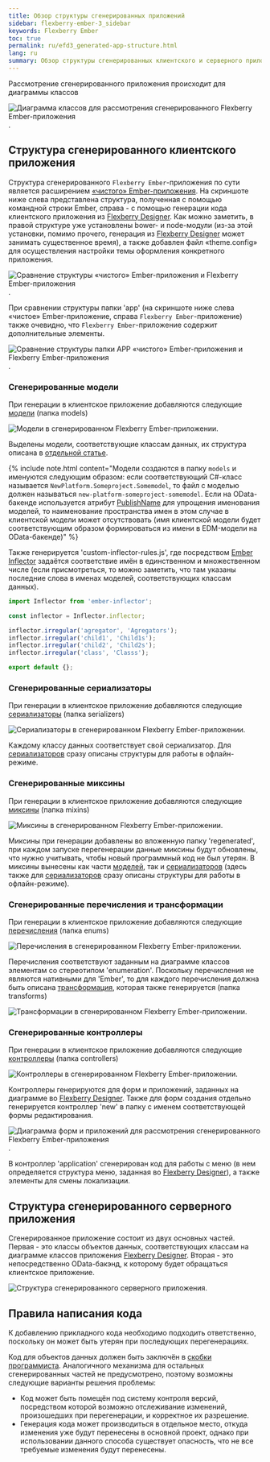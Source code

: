 ```yaml
---
title: Обзор структуры сгенерированных приложений
sidebar: flexberry-ember-3_sidebar
keywords: Flexberry Ember
toc: true
permalink: ru/efd3_generated-app-structure.html
lang: ru
summary: Обзор структуры сгенерированных клиентского и серверного приложений, основные рекомендации по написанию кода с возможностью перегенерации
---
```


Рассмотрение сгенерированного приложения происходит для диаграммы классов 

![Диаграмма классов для рассмотрения сгенерированного `Flexberry Ember`-приложения](/images/pages/products/flexberry-ember/ember-flexberry/generation/generation-class-diagram.png).

## Структура сгенерированного клиентского приложения

Структура сгенерированного `Flexberry Ember`-приложения по сути является расширением [«чистого» Ember-приложения](https://guides.emberjs.com/v3.0.0/getting-started/core-concepts/). На скриншоте ниже слева представлена структура, полученная с помощью командной строки Ember, справа - с помощью генерации кода клиентского приложения из [Flexberry Designer](fd_flexberry-designer.html). Как можно заметить, в правой структуре уже установлены bower- и node-модули (из-за этой установки, помимо прочего, генерация из [Flexberry Designer](fd_flexberry-designer.html) может занимать существенное время), а также добавлен файл «theme.config» для осуществления настройки темы оформления конкретного приложения.

![Сравнение структуры «чистого» Ember-приложения и `Flexberry Ember`-приложения](/images/pages/products/flexberry-ember/ember-flexberry/generation/generated-ember-app-compare.png).

При сравнении структуры папки 'app' (на скриншоте ниже слева «чистое» Ember-приложение, справа `Flexberry Ember`-приложение) также очевидно, что `Flexberry Ember`-приложение содержит дополнительные элементы.

![Cравнение структуры папки APP «чистого» Ember-приложения и `Flexberry Ember`-приложения](/images/pages/products/flexberry-ember/ember-flexberry/generation/generated-ember-app-compare-detailed.png).

### Сгенерированные модели 
При генерации в клиентское приложение добавляются следующие [модели](efd3_model.html) (папка models)

![Модели в сгенерированном `Flexberry Ember`-приложении](/images/pages/products/flexberry-ember/ember-flexberry/generation/generated-models.png).

Выделены модели, соответствующие классам данных, их структура описана в [отдельной статье](efd3_model.html).

{% include note.html content="Модели создаются в папку `models` и именуются следующим образом: если соответствующий C#-класс называется `NewPlatform.Someproject.Somemodel`, то файл с моделью должен называться `new-platform-someproject-somemodel`. Если на OData-бакенде используется атрибут [PublishName](fo_metadata-for-client.html) для упрощения именования моделей, то наименование пространства имен в этом случае в клиентской модели может отсутствовать (имя клиентской модели будет соответствующим образом формироваться из имени в EDM-модели на OData-бакенде)" %}

Также генерируется 'custom-inflector-rules.js', где посредством [Ember Inflector](https://github.com/emberjs/ember-inflector) задаётся соответствие имён в единственном и множественном числе (если присмотреться, то можно заметить, что там указаны последние слова в именах моделей, соответствующих классам данных).

```javascript
import Inflector from 'ember-inflector';

const inflector = Inflector.inflector;

inflector.irregular('agregator', 'Agregators');
inflector.irregular('child1', 'Child1s');
inflector.irregular('child2', 'Child2s');
inflector.irregular('class', 'Classs');

export default {};
```

### Сгенерированные сериализаторы
При генерации в клиентское приложение добавляются следующие [сериализаторы](efd3_serializer.html) (папка serializers)

![Cериализаторы в сгенерированном `Flexberry Ember`-приложении](/images/pages/products/flexberry-ember/ember-flexberry/generation/generated-serializers.png).

Каждому классу данных соответствует свой сериализатор. Для [сериализаторов](efd3_serializer.html) сразу описаны структуры для работы в офлайн-режиме.

### Сгенерированные миксины
При генерации в клиентское приложение добавляются следующие [миксины](efd3_mixin.html) (папка mixins)

![Миксины в сгенерированном `Flexberry Ember`-приложении](/images/pages/products/flexberry-ember/ember-flexberry/generation/generated-mixins.png).

Миксины при генерации добавлены во вложенную папку 'regenerated', при каждом запуске перегенерации данные миксины будут обновлены, что нужно учитывать, чтобы новый программный код не был утерян. В миксины вынесены как части [моделей](efd3_model.html), так и [сериализаторов](efd3_serializer.html) (здесь также для [сериализаторов](efd3_serializer.html) сразу описаны структуры для работы в офлайн-режиме).

### Сгенерированные перечисления и трансформации
При генерации в клиентское приложение добавляются следующие [перечисления](efd3_enum.html) (папка enums)

![Перечисления в сгенерированном `Flexberry Ember`-приложении](/images/pages/products/flexberry-ember/ember-flexberry/generation/generated-enums.png).

Перечисления соответствуют заданным на диаграмме классов элементам со стереотипом 'enumeration'. Поскольку перечисления не являются нативными для 'Ember', то для каждого перечисления должна быть описана [трансформация](efd3_transform.html), которая также генерируется (папка transforms)

![Трансформации в сгенерированном `Flexberry Ember`-приложении](/images/pages/products/flexberry-ember/ember-flexberry/generation/generated-transforms.png).

### Сгенерированные контроллеры
При генерации в клиентское приложение добавляются следующие [контроллеры](efd3_controller.html) (папка controllers)

![Контроллеры в сгенерированном `Flexberry Ember`-приложении](/images/pages/products/flexberry-ember/ember-flexberry/generation/generated-controllers.png).

Контроллеры генерируются для форм и приложений, заданных на диаграмме во [Flexberry Designer](fd_flexberry-designer.html). Также для форм создания отдельно генерируется контроллер 'new' в папку с именем соответствующей формы редактирования.

![Диаграмма форм и приложений для рассмотрения сгенерированного `Flexberry Ember`-приложения](/images/pages/products/flexberry-ember/ember-flexberry/generation/app-and-forms-class-diagram.png).

В контроллер 'application' сгенерирован код для работы с меню (в нем определяется структура меню, заданная во [Flexberry Designer](fd_flexberry-designer.html)), а также элементы для смены локализации.

## Структура сгенерированного серверного приложения

Сгенерированное приложение состоит из двух основных частей. Первая - это классы объектов данных, соответствующих классам на диаграмме классов приложения [Flexberry Designer](fd_flexberry-designer.html). Вторая - это непосредственно OData-бакэнд, к которому будет обращаться клиентское приложение.

![Структура сгенерированного серверного приложения](/images/pages/products/flexberry-ember/ember-flexberry/generation/generated-backend-app.png).

## Правила написания кода
К добавлению прикладного кода необходимо подходить ответственно, поскольку он может быть утерян при последующих перегенерациях.

Код для объектов данных должен быть заключён в [скобки программиста](fo_programmer-brackets.html). Аналогичного механизма для остальных сгенерированных частей не предусмотрено, поэтому возможны следующие варианты решения проблемы:

* Код может быть помещён под систему контроля версий, посредством которой возможно отслеживание изменений, произошедших при перегенерации, и корректное их разрешение.
* Генерация кода может производиться в отдельное место, откуда изменения уже будут перенесены в основной проект, однако при использовании данного способа существует опасность, что не все требуемые изменения будут перенесены.